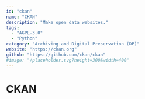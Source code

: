 ```yaml
---
id: "ckan"
name: "CKAN"
description: "Make open data websites."
tags:
  - "AGPL-3.0"
  - "Python"
category: "Archiving and Digital Preservation (DP)"
website: "https://ckan.org"
github: "https://github.com/ckan/ckan"
#image: "/placeholder.svg?height=300&width=400"
---
```


# CKAN
